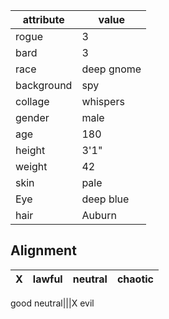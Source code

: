 attribute|value  
--|--
rogue|3
bard|3
race|deep gnome
background|spy
collage|whispers
gender|male
age|180
height|3'1"
weight|42
skin|pale
Eye|deep blue
hair|Auburn

## Alignment 
X|lawful|neutral|chaotic|
-|-|-|-
good
neutral|||X
evil